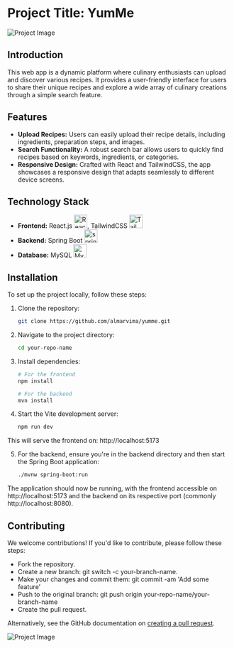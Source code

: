 # Project Title: **YumMe**

![Project Image](https://i.ibb.co/8PRXLTH/yum-Me-logo.webp)

## Introduction

This web app is a dynamic platform where culinary enthusiasts can upload and discover various recipes. It provides a user-friendly interface for users to share their unique recipes and explore a wide array of culinary creations through a simple search feature.

## Features

- **Upload Recipes:** Users can easily upload their recipe details, including ingredients, preparation steps, and images.
- **Search Functionality:** A robust search bar allows users to quickly find recipes based on keywords, ingredients, or categories.
- **Responsive Design:** Crafted with React and TailwindCSS, the app showcases a responsive design that adapts seamlessly to different device screens.

## Technology Stack

- **Frontend:** React.js <a href="https://reactjs.org/" target="_blank" rel="noreferrer"><img src="https://raw.githubusercontent.com/danielcranney/readme-generator/main/public/icons/skills/react-colored.svg" width="30" height="30" alt="React" /></a>, TailwindCSS <a href="https://tailwindcss.com/" target="_blank" rel="noreferrer"><img src="https://raw.githubusercontent.com/danielcranney/readme-generator/main/public/icons/skills/tailwindcss-colored.svg" width="30" height="30" alt="TailwindCSS" /></a>
- **Backend:** Spring Boot <a href="https://spring.io/" target="_blank" rel="noreferrer"> <img src="https://www.vectorlogo.zone/logos/springio/springio-icon.svg" alt="spring" width="30" height="30"/></a>
- **Database:** MySQL <a href="https://www.mysql.com/" target="_blank" rel="noreferrer"><img src="https://raw.githubusercontent.com/danielcranney/readme-generator/main/public/icons/skills/mysql-colored.svg" width="30" height="30" alt="MySQL" /></a>

## Installation

To set up the project locally, follow these steps:

1. Clone the repository:
   ```bash
   git clone https://github.com/almarvima/yumme.git

2. Navigate to the project directory:
   ```bash
   cd your-repo-name

3. Install dependencies:
   ```bash
   # For the frontend
   npm install

   # For the backend
   mvn install

4. Start the Vite development server:
   ```bash
   npm run dev

  This will serve the frontend on: http://localhost:5173

5. For the backend, ensure you're in the backend directory and then start the Spring Boot application:
   ```sh
   ./mvnw spring-boot:run

The application should now be running, with the frontend accessible on http://localhost:5173 and the backend on its respective port (commonly http://localhost:8080).


## Contributing
We welcome contributions! If you'd like to contribute, please follow these steps:

- Fork the repository.
- Create a new branch: git switch -c your-branch-name.
- Make your changes and commit them: git commit -am 'Add some feature'
- Push to the original branch: git push origin your-repo-name/your-branch-name
- Create the pull request.

Alternatively, see the GitHub documentation on [creating a pull request](https://docs.github.com/es/pull-requests/collaborating-with-pull-requests/proposing-changes-to-your-work-with-pull-requests/creating-a-pull-request).


![Project Image](https://i.ibb.co/gFBxLN3/log.png)
